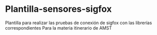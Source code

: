 # Plantilla-sensores-sigfox
Plantilla para realizar las pruebas de conexión de sigfox con las librerías correspondientes
Para la materia itinerario de AMST
